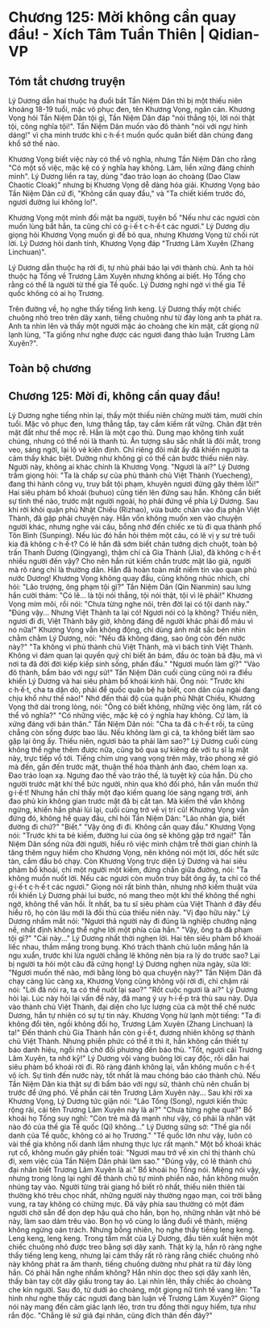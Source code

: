 # Chương 125: Mời không cần quay đầu! - Xích Tâm Tuần Thiên | Qidian-VP

## Tóm tắt chương truyện

Lý Dương dẫn hai thuộc hạ đuổi bắt Tần Niệm Dân thì bị một thiếu niên khoảng 18-19 tuổi, mặc võ phục đen, tên Khương Vọng, ngăn cản. Khương Vọng hỏi Tần Niệm Dân tội gì, Tần Niệm Dân đáp "nói thẳng tội, lời nói thật tội, công nghĩa tội!". Tần Niệm Dân muốn vào đô thành "nói với ngự hình dáng!" vì cha mình trước khi c·h·ế·t muốn quốc quân biết dân chúng đang khổ sở thế nào.

Khương Vọng biết việc này có thể vô nghĩa, nhưng Tần Niệm Dân cho rằng "Có một số việc, mặc kệ có ý nghĩa hay không. Làm, liền xứng đáng chính mình". Lý Dương liền ra tay, dùng "đao trảo loạn áo choàng (Dao Claw Chaotic Cloak)" nhưng bị Khương Vọng dễ dàng hóa giải. Khương Vọng bảo Tần Niệm Dân cứ đi, "Không cần quay đầu," và "Ta chiết kiếm trước đó, ngươi đường lui không lo!".

Khương Vọng một mình đối mặt ba người, tuyên bố "Nếu như các ngươi còn muốn lùng bắt hắn, ta cũng chỉ có g·i·ế·t c·h·ế·t các ngươi." Lý Dương dịu giọng hỏi Khương Vọng muốn gì để bỏ qua, nhưng Khương Vọng từ chối rút lời. Lý Dương hỏi danh tính, Khương Vọng đáp "Trương Lâm Xuyên (Zhang Linchuan)".

Lý Dương dẫn thuộc hạ rời đi, tự nhủ phải báo lại với thành chủ. Anh ta hỏi thuộc hạ Tống về Trương Lâm Xuyên nhưng không ai biết. Họ Tống cho rằng có thể là người từ thế gia Tề quốc. Lý Dương nghi ngờ vì thế gia Tề quốc không có ai họ Trương.

Trên đường về, họ nghe thấy tiếng linh keng. Lý Dương thấy một chiếc chuông nhỏ treo trên dây xanh, tiếng chuông như từ đáy lòng anh ta phát ra. Anh ta nhìn lên và thấy một người mặc áo choàng che kín mặt, cất giọng nữ lạnh lùng, "Ta giống như nghe được các ngươi đang thảo luận Trương Lâm Xuyên?".

## Toàn bộ chương

## Chương 125: Mời đi, không cần quay đầu!

Lý Dương nghe tiếng nhìn lại, thấy một thiếu niên chừng mười tám, mười chín tuổi.
Mặc võ phục đen, lưng thẳng tắp, tay cầm kiếm rất vững. Chân đặt trên mặt đất như thể mọc rễ. Hẳn là một cao thủ.
Dung mạo không tính xuất chúng, nhưng có thể nói là thanh tú.
Ấn tượng sâu sắc nhất là đôi mắt, trong veo, sáng ngời, lại lộ vẻ kiên định.
Chỉ riêng đôi mắt ấy đã khiến người ta cảm thấy khác biệt.
Dường như không gì có thể cản bước thiếu niên này.
Người này, không ai khác chính là Khương Vọng.
"Ngươi là ai?" Lý Dương trầm giọng hỏi: "Ta là chấp sự của phủ thành chủ Việt Thành (Yuecheng), đang thi hành công vụ, truy bắt tội phạm, khuyên ngươi đừng gây thêm lỗi!"
Hai siêu phàm bổ khoái (buhuo) cũng tiến lên đứng sau hắn. Không cần biết sự tình thế nào, trước mặt người ngoài, họ phải đứng về phía Lý Dương.
Sau khi rời khỏi quận phủ Nhật Chiếu (Rizhao), vừa bước chân vào địa phận Việt Thành, đã gặp phải chuyện này.
Hắn vốn không muốn xen vào chuyện người khác, nhưng nghe vài câu, bỗng nhớ đến chiếc xe tù đi qua thành phố Tôn Bình (Sunping).
Nếu lúc đó hắn hỏi thêm một câu, có lẽ vị y sư trẻ tuổi kia đã không c·h·ế·t? Có lẽ hắn đã sớm biết chân tướng dịch chuột, toàn bộ trấn Thanh Dương (Qingyang), thậm chí cả Gia Thành (Jia), đã không c·h·ế·t nhiều người đến vậy?
Cho nên hắn rút kiếm chắn trước mặt lão giả, người mà rõ ràng chỉ là thường dân.
Hắn đã hoàn toàn mất niềm tin vào quan phủ nước Dương!
Khương Vọng không quay đầu, cũng không nhúc nhích, chỉ hỏi: "Lão trượng, ông phạm tội gì?"
Tần Niệm Dân (Qin Nianmin) sau lưng hắn cười thảm: "Có lẽ... là tội nói thẳng, tội nói thật, tội vì lẽ phải!"
Khương Vọng mím môi, rồi nói: "Chưa từng nghe nói, trên đời lại có tội danh này."
"Đúng vậy... Nhưng Việt Thành ta lại có! Ngươi nói có lạ không? Thiếu niên, ngươi đi đi, Việt Thành bây giờ, không đáng để người khác phải đổ máu vì nó nữa!"
Khương Vọng vẫn không động, chỉ dùng ánh mắt sắc bén nhìn chằm chằm Lý Dương, nói: "Nếu đã không đáng, sao ông còn đến nước này?"
"Ta không vì phủ thành chủ Việt Thành, mà vì bách tính Việt Thành. Không vì đám quan lại quyền quý chỉ biết ăn bám, đầu óc toàn bã đậu, mà vì nơi ta đã đời đời kiếp kiếp sinh sống, phấn đấu."
"Ngươi muốn làm gì?"
"Vào đô thành, bẩm báo với ngự sử!" Tần Niệm Dân cuối cùng cũng nói ra điều khiến Lý Dương và hai siêu phàm bổ khoái kinh hãi.
Ông nói: "Trước khi c·h·ế·t, cha ta dặn dò, phải để quốc quân bệ hạ biết, con dân của ngài đang chịu khổ như thế nào!"
Nhớ đến thái độ của quận phủ Nhật Chiếu, Khương Vọng thở dài trong lòng, nói: "Ông có biết không, những việc ông làm, rất có thể vô nghĩa?"
"Có những việc, mặc kệ có ý nghĩa hay không. Cứ làm, là xứng đáng với bản thân." Tần Niệm Dân nói: "Cha ta đã c·h·ế·t rồi, ta cũng chẳng còn sống được bao lâu. Nếu không làm gì cả, ta không biết làm sao gặp lại ông ấy. Thiếu niên, ngươi bảo ta phải làm sao?"
Lý Dương cuối cùng không thể nghe thêm được nữa, cũng bỏ qua sự kiêng dè với tu sĩ lạ mặt này, trực tiếp vồ tới.
Tiếng chim ưng vang vọng trên mây, trảo phong xé gió mà đến, gần đến trước mặt, thuận thế hóa thành ánh đao, chém loạn xạ.
Đao trảo loạn xạ.
Ngưng đao thế vào trảo thế, là tuyệt kỹ của hắn.
Dù cho người trước mặt khí thế bức người, nhìn qua khó đối phó, hắn vẫn muốn thử g·i·ế·t!
Nhưng hắn chỉ thấy một đạo kiếm quang lóe sáng ngang trời, ánh đao phủ kín không gian trước mặt đã bị cắt tan.
Mà kiếm thế vẫn không ngừng, khiến hắn phải lùi lại, cuối cùng trở về vị trí cũ!
Khương Vọng vẫn đứng đó, không hề quay đầu, chỉ hỏi Tần Niệm Dân: "Lão nhân gia, biết đường đi chứ?"
"Biết."
"Vậy ông đi đi. Không cần quay đầu." Khương Vọng nói: "Trước khi ta bẻ kiếm, đường lui của ông sẽ không gặp trở ngại!"
Tần Niệm Dân sống nửa đời người, hiểu rõ việc mình chậm trễ thời gian chính là tăng thêm nguy hiểm cho Khương Vọng, nên không nói một lời, dốc hết sức tàn, cắm đầu bỏ chạy.
Còn Khương Vọng trực diện Lý Dương và hai siêu phàm bổ khoái, chỉ một người một kiếm, đứng chắn giữa đường, nói: "Ta không muốn nuốt lời. Nếu các ngươi còn muốn truy bắt ông ấy, ta chỉ có thể g·i·ế·t c·h·ế·t các ngươi."
Giọng nói rất bình thản, nhưng nhờ kiếm thuật vừa rồi khiến Lý Dương phải lui bước, nó mang theo một khí thế không thể nghi ngờ, không thể vãn hồi.
Ít nhất, ba tu sĩ siêu phàm của Việt Thành ở đây đều hiểu rõ, họ còn lâu mới là đối thủ của thiếu niên này.
"Vị đạo hữu này." Lý Dương nhắm mắt nói: "Ngươi thả người này đi đúng là nghiệp chướng nặng nề, nhất định không thể nghe lời một phía của hắn."
"Vậy, ông ta đã phạm tội gì?"
"Cái này..." Lý Dương nhất thời nghẹn lời.
Hai tên siêu phàm bổ khoái liếc nhau, thầm mắng trong bụng.
Khó trách thành chủ luôn mắng hắn là ngu xuẩn, trước khi lừa người chẳng lẽ không nên bịa ra lý do trước sao?
Lại bị người ta hỏi một câu đã cứng họng!
Lý Dương nghẹn nửa ngày, sửa lời: "Ngươi muốn thế nào, mới bằng lòng bỏ qua chuyện này?"
Tần Niệm Dân đã chạy càng lúc càng xa, Khương Vọng cũng không vội rời đi, chỉ chậm rãi nói: "Lời đã nói ra, ta có thể nuốt lại sao?"
"Rốt cuộc ngươi là ai?" Lý Dương hỏi lại.
Lúc này hỏi lại vấn đề này, đã mang ý uy h·i·ế·p trả thù sau này.
Dựa vào thành chủ Việt Thành, đại diện cho lực lượng của cả một thể chế nước Dương, hắn tự nhiên có sự tự tin này.
Khương Vọng hừ lạnh một tiếng: "Ta đi không đổi tên, ngồi không đổi họ, Trương Lâm Xuyên (Zhang Linchuan) là ta!"
Đến thành chủ Gia Thành hắn còn g·i·ế·t, đương nhiên không sợ thành chủ Việt Thành. Nhưng phiền phức có thể ít thì ít, hắn không cần thiết tự báo danh hiệu, ngồi nhà chờ đối phương đến báo thù.
"Tốt, ngươi cái Trương Lâm Xuyên, ta nhớ kỹ!"
Lý Dương vội vàng buông lời cay độc, rồi dẫn hai siêu phàm bổ khoái rời đi.
Rõ ràng đánh không lại, vẫn không muốn c·h·ế·t vô ích. Sự tình đến nước này, tốt nhất là mau chóng báo cáo thành chủ. Nếu Tần Niệm Dân kia thật sự đi bẩm báo với ngự sử, thành chủ nên chuẩn bị trước để ứng phó.
Về phần cái tên Trương Lâm Xuyên này...
Sau khi rời xa Khương Vọng, Lý Dương tức giận nói: "Lão Tống (Song), ngươi kiến thức rộng rãi, cái tên Trương Lâm Xuyên này là ai?"
"Chưa từng nghe qua?" Bổ khoái họ Tống suy nghĩ: "Còn trẻ mà đã mạnh như vậy, có phải là nhân vật nào đó của thế gia Tề quốc (Qi) không..."
Lý Dương sững sờ: "Thế gia nổi danh của Tề quốc, không có ai họ Trương."
"Tề quốc lớn như vậy, luôn có vài thế gia không nổi danh lắm nhưng thực lực rất mạnh." Một bổ khoái khác rụt cổ, không muốn gây phiền toái: "Ngươi mau trở về xin chỉ thị thành chủ đi, xem việc của Tần Niệm Dân phải làm sao."
"Đúng vậy, có lẽ thành chủ đại nhân biết Trương Lâm Xuyên là ai." Bổ khoái họ Tống nói.
Miệng nói vậy, nhưng trong lòng lại nghĩ để thành chủ tự mình phiền não, hắn không muốn nhúng tay vào.
Người từng trải giang hồ biết rõ nhất, thiếu niên thiên tài thường khó trêu chọc nhất, những người này thường ngạo mạn, coi trời bằng vung, ra tay không có chừng mực.
Đã vậy phía sau thường có một đám người chờ sẵn để dọn dẹp hậu quả cho hắn, bọn họ, những nhân vật nhỏ bé này, làm sao dám trêu vào.
Bọn họ vô cùng lo lắng đuổi về thành, miệng không ngừng oán trách.
Nhưng bỗng nhiên, họ nghe thấy tiếng leng keng.
Leng keng, leng keng.
Trong tầm mắt của Lý Dương, đầu tiên xuất hiện một chiếc chuông nhỏ được treo bằng sợi dây xanh.
Thật kỳ lạ, hắn rõ ràng nghe thấy tiếng leng keng, nhưng lại cảm thấy rất rõ ràng rằng chiếc chuông nhỏ này không phát ra âm thanh, tiếng chuông dường như phát ra từ đáy lòng hắn.
Có phải hắn nghe nhầm không?
Hắn nhìn dọc theo sợi dây xanh lên, thấy bàn tay cột dây giấu trong tay áo.
Lại nhìn lên, thấy chiếc áo choàng che kín người.
Sau đó, từ dưới áo choàng, một giọng nữ tinh tế vang lên: "Ta hình như nghe thấy các ngươi đang bàn luận về Trương Lâm Xuyên?"
Giọng nói này mang đến cảm giác lạnh lẽo, trơn tru đồng thời nguy hiểm, tựa như rắn độc.
"Chẳng lẽ sứ giả đại nhân, cũng đích thân đến đây?"